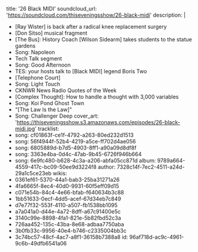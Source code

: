 title: '26 Black MIDI'
soundcloud_url: 'https://soundcloud.com/thiseveningsshow/26-black-midi'
description: |
  - [Ray Wister] is back after a radical knee replacement surgery
  - [Don Sitso] musical fragment
  - [The Bus]: History Coach [Wilson Sidearm] takes students to the statue gardens
  - Song: Napoleon
  - Tech Talk segment
  - Song: Good Afternoon
  - TES: your hosts talk to [Black MIDI] legend Boris Two
  - [Telephone Court]
  - Song: Light Touch
  - CKNWR News Radio Quotes of the Week
  - [Complex Thought]: How to handle a thought with 3,000 variables
  - Song: Koi Pond Ghost Town
  - "[The Law Is the Law]"
  - Song: Challenger Deep
cover_art: 'https://thiseveningsshow.s3.amazonaws.com/episodes/26-black-midi.jpg'
tracklist:
  -
    song: cf01863f-ce1f-4792-a263-80ed232d1513
  -
    song: 56f4944f-52b4-4219-a5ce-ff702d4ae056
  -
    song: 6805889d-b7d5-4903-8ff1-a90a09d8df8f
  -
    song: 3363e4ba-0d4c-47ab-9b45-6726f946b664
  -
    song: 6e9fc480-b628-4c3a-a206-abfa05cc871d
album: 9789a664-4559-417c-bc09-50ee9d3224f8
author: 7328c14f-7ec2-4511-a24d-29a1c5ce23eb
wikis:
  - 0361ef61-5370-44a1-bab3-25ba31271a26
  - 4fa6665f-8ec4-40d0-9931-60f5eff09d15
  - c071e54b-84c4-4e66-bfab-f640634b3c88
  - 1bb51633-0ecf-4dd5-acef-67d34eb7c849
  - d7e77f32-553f-4110-a507-fb1538bb1095
  - a7a041a0-d44e-4a72-8dff-a67c91400e5c
  - 3140c99e-8898-4fa1-821e-5b82fbd52c3a
  - 726aa452-135c-43ba-8e68-adbaa7750aba
  - 3b0fb33c-9956-40e4-b746-c2335004bb3c
  - 3c74bc57-48cf-4ac7-a8f1-36158b7388a8
id: 96af718d-ac9c-4961-9c6b-49dfb6541a06
